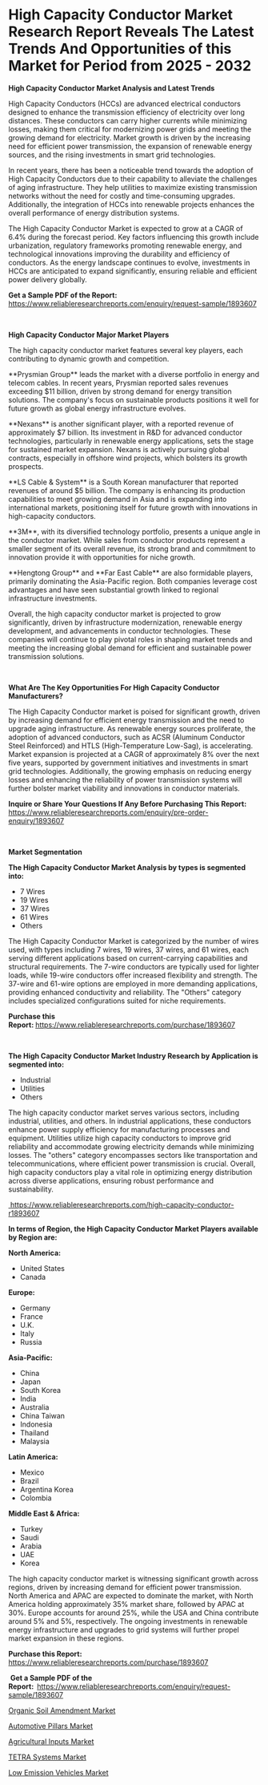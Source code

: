 <p><h1>High Capacity Conductor Market Research Report Reveals The Latest Trends And Opportunities of this Market for Period from 2025 - 2032</h1></p><p><strong>High Capacity Conductor Market Analysis and Latest Trends</strong></p>
<p><p>High Capacity Conductors (HCCs) are advanced electrical conductors designed to enhance the transmission efficiency of electricity over long distances. These conductors can carry higher currents while minimizing losses, making them critical for modernizing power grids and meeting the growing demand for electricity. Market growth is driven by the increasing need for efficient power transmission, the expansion of renewable energy sources, and the rising investments in smart grid technologies.</p><p>In recent years, there has been a noticeable trend towards the adoption of High Capacity Conductors due to their capability to alleviate the challenges of aging infrastructure. They help utilities to maximize existing transmission networks without the need for costly and time-consuming upgrades. Additionally, the integration of HCCs into renewable projects enhances the overall performance of energy distribution systems.</p><p>The High Capacity Conductor Market is expected to grow at a CAGR of 6.4% during the forecast period. Key factors influencing this growth include urbanization, regulatory frameworks promoting renewable energy, and technological innovations improving the durability and efficiency of conductors. As the energy landscape continues to evolve, investments in HCCs are anticipated to expand significantly, ensuring reliable and efficient power delivery globally.</p></p>
<p><strong>Get a Sample PDF of the Report:&nbsp;</strong> <a href="https://www.reliableresearchreports.com/enquiry/request-sample/1893607?utm_campaign=2263&utm_medium=2&utm_source=Github&utm_content=ia&utm_term=04022025&utm_id=high-capacity-conductor">https://www.reliableresearchreports.com/enquiry/request-sample/1893607</a></p>
<p>&nbsp;</p>
<p><strong>High Capacity Conductor Major Market Players</strong></p>
<p><p>The high capacity conductor market features several key players, each contributing to dynamic growth and competition. </p><p>**Prysmian Group** leads the market with a diverse portfolio in energy and telecom cables. In recent years, Prysmian reported sales revenues exceeding $11 billion, driven by strong demand for energy transition solutions. The company's focus on sustainable products positions it well for future growth as global energy infrastructure evolves.</p><p>**Nexans** is another significant player, with a reported revenue of approximately $7 billion. Its investment in R&D for advanced conductor technologies, particularly in renewable energy applications, sets the stage for sustained market expansion. Nexans is actively pursuing global contracts, especially in offshore wind projects, which bolsters its growth prospects.</p><p>**LS Cable & System** is a South Korean manufacturer that reported revenues of around $5 billion. The company is enhancing its production capabilities to meet growing demand in Asia and is expanding into international markets, positioning itself for future growth with innovations in high-capacity conductors.</p><p>**3M**, with its diversified technology portfolio, presents a unique angle in the conductor market. While sales from conductor products represent a smaller segment of its overall revenue, its strong brand and commitment to innovation provide it with opportunities for niche growth.</p><p>**Hengtong Group** and **Far East Cable** are also formidable players, primarily dominating the Asia-Pacific region. Both companies leverage cost advantages and have seen substantial growth linked to regional infrastructure investments.</p><p>Overall, the high capacity conductor market is projected to grow significantly, driven by infrastructure modernization, renewable energy development, and advancements in conductor technologies. These companies will continue to play pivotal roles in shaping market trends and meeting the increasing global demand for efficient and sustainable power transmission solutions.</p></p>
<p>&nbsp;</p>
<p><strong>What Are The Key Opportunities For High Capacity Conductor Manufacturers?</strong></p>
<p><p>The High Capacity Conductor market is poised for significant growth, driven by increasing demand for efficient energy transmission and the need to upgrade aging infrastructure. As renewable energy sources proliferate, the adoption of advanced conductors, such as ACSR (Aluminum Conductor Steel Reinforced) and HTLS (High-Temperature Low-Sag), is accelerating. Market expansion is projected at a CAGR of approximately 8% over the next five years, supported by government initiatives and investments in smart grid technologies. Additionally, the growing emphasis on reducing energy losses and enhancing the reliability of power transmission systems will further bolster market viability and innovations in conductor materials.</p></p>
<p><strong>Inquire or Share Your Questions If Any Before Purchasing This Report:</strong> <a href="https://www.reliableresearchreports.com/enquiry/pre-order-enquiry/1893607?utm_campaign=2263&utm_medium=2&utm_source=Github&utm_content=ia&utm_term=04022025&utm_id=high-capacity-conductor">https://www.reliableresearchreports.com/enquiry/pre-order-enquiry/1893607</a></p>
<p>&nbsp;</p>
<p><strong>Market Segmentation</strong></p>
<p><strong>The High Capacity Conductor Market Analysis by types is segmented into:</strong></p>
<p><ul><li>7 Wires</li><li>19 Wires</li><li>37 Wires</li><li>61 Wires</li><li>Others</li></ul></p>
<p><p>The High Capacity Conductor Market is categorized by the number of wires used, with types including 7 wires, 19 wires, 37 wires, and 61 wires, each serving different applications based on current-carrying capabilities and structural requirements. The 7-wire conductors are typically used for lighter loads, while 19-wire conductors offer increased flexibility and strength. The 37-wire and 61-wire options are employed in more demanding applications, providing enhanced conductivity and reliability. The "Others" category includes specialized configurations suited for niche requirements.</p></p>
<p><strong>Purchase this Report:&nbsp;</strong><a href="https://www.reliableresearchreports.com/purchase/1893607?utm_campaign=2263&utm_medium=2&utm_source=Github&utm_content=ia&utm_term=04022025&utm_id=high-capacity-conductor">https://www.reliableresearchreports.com/purchase/1893607</a></p>
<p>&nbsp;</p>
<p><strong>The High Capacity Conductor Market Industry Research by Application is segmented into:</strong></p>
<p><ul><li>Industrial</li><li>Utilities</li><li>Others</li></ul></p>
<p><p>The high capacity conductor market serves various sectors, including industrial, utilities, and others. In industrial applications, these conductors enhance power supply efficiency for manufacturing processes and equipment. Utilities utilize high capacity conductors to improve grid reliability and accommodate growing electricity demands while minimizing losses. The "others" category encompasses sectors like transportation and telecommunications, where efficient power transmission is crucial. Overall, high capacity conductors play a vital role in optimizing energy distribution across diverse applications, ensuring robust performance and sustainability.</p></p>
<p><a href="https://www.reliableresearchreports.com/high-capacity-conductor-r1893607?utm_campaign=2263&utm_medium=2&utm_source=Github&utm_content=ia&utm_term=04022025&utm_id=high-capacity-conductor">&nbsp;https://www.reliableresearchreports.com/high-capacity-conductor-r1893607</a></p>
<p><strong>In terms of Region, the High Capacity Conductor Market Players available by Region are:</strong></p>
<p>
    <p> <strong> North America: </strong>
        <ul>
            <li>United States</li>
            <li>Canada</li>
        </ul>
        </p> 
    <p> <strong> Europe: </strong>
        <ul>
            <li>Germany</li>
            <li>France</li>
            <li>U.K.</li>
            <li>Italy</li>
            <li>Russia</li>
        </ul>
        </p> 
    <p> <strong> Asia-Pacific: </strong>
        <ul>
            <li>China</li>
            <li>Japan</li>
            <li>South Korea</li>
            <li>India</li>
            <li>Australia</li>
            <li>China Taiwan</li>
            <li>Indonesia</li>
            <li>Thailand</li>
            <li>Malaysia</li>
        </ul>
        </p> 
    <p> <strong> Latin America: </strong>
        <ul>
            <li>Mexico</li>
            <li>Brazil</li>
            <li>Argentina Korea</li>
            <li>Colombia</li>
        </ul>
        </p> 
    <p> <strong> Middle East & Africa: </strong>
        <ul>
            <li>Turkey</li>
            <li>Saudi</li>
            <li>Arabia</li>
            <li>UAE</li>
            <li>Korea</li>
        </ul>
    </p>
    </p>
<p><p>The high capacity conductor market is witnessing significant growth across regions, driven by increasing demand for efficient power transmission. North America and APAC are expected to dominate the market, with North America holding approximately 35% market share, followed by APAC at 30%. Europe accounts for around 25%, while the USA and China contribute around 5% and 5%, respectively. The ongoing investments in renewable energy infrastructure and upgrades to grid systems will further propel market expansion in these regions.</p></p>
<p><strong>Purchase this Report: </strong><a href="https://www.reliableresearchreports.com/purchase/1893607?utm_campaign=2263&utm_medium=2&utm_source=Github&utm_content=ia&utm_term=04022025&utm_id=high-capacity-conductor">https://www.reliableresearchreports.com/purchase/1893607</a></p>
<p>&nbsp;<strong>Get a Sample PDF of the Report:&nbsp;&nbsp;</strong><a href="https://www.reliableresearchreports.com/enquiry/request-sample/1893607?utm_campaign=2263&utm_medium=2&utm_source=Github&utm_content=ia&utm_term=04022025&utm_id=high-capacity-conductor">https://www.reliableresearchreports.com/enquiry/request-sample/1893607</a></p>
<p><strong></strong></p>
<p><p><a href="https://www.linkedin.com/pulse/comprehensive-analysis-organic-soil-amendment-market-20252032-tnjnc?utm_campaign=2263&utm_medium=2&utm_source=Github&utm_content=ia&utm_term=04022025&utm_id=high-capacity-conductor">Organic Soil Amendment Market</a></p><p><a href="https://www.linkedin.com/pulse/evaluating-profitability-automotive-pillars-market-report-dqmle?utm_campaign=2263&utm_medium=2&utm_source=Github&utm_content=ia&utm_term=04022025&utm_id=high-capacity-conductor">Automotive Pillars Market</a></p><p><a href="https://www.linkedin.com/pulse/complete-analysis-agricultural-inputs-markets-size-share-7v5ic?utm_campaign=2263&utm_medium=2&utm_source=Github&utm_content=ia&utm_term=04022025&utm_id=high-capacity-conductor">Agricultural Inputs Market</a></p><p><a href="https://www.linkedin.com/pulse/tetra-systems-market-analysis-report-revenue-forecast-10-uokpc?utm_campaign=2263&utm_medium=2&utm_source=Github&utm_content=ia&utm_term=04022025&utm_id=high-capacity-conductor">TETRA Systems Market</a></p><p><a href="https://www.linkedin.com/pulse/competitive-landscape-key-trends-low-emission-vehicles-market-1d1ne?utm_campaign=2263&utm_medium=2&utm_source=Github&utm_content=ia&utm_term=04022025&utm_id=high-capacity-conductor">Low Emission Vehicles Market</a></p></p>